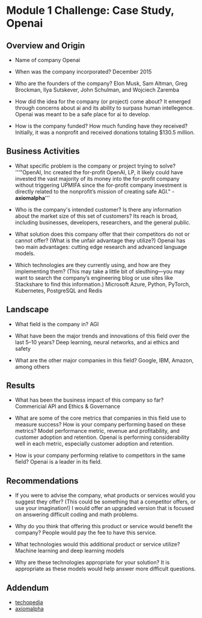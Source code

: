 # Module 1 Challenge: Case Study, Openai

## Overview and Origin

* Name of company
    Openai
    
* When was the company incorporated?
    December 2015
    
* Who are the founders of the company?
    Elon Musk, Sam Altman, Greg Brockman, Ilya Sutskever, John Schulman, and Wojciech Zaremba
    
* How did the idea for the company (or project) come about?
    It emerged through concerns about ai and its ability to surpass human intellegence. Openai was meant to be a safe place for ai to develop. 
    
* How is the company funded? How much funding have they received?
    Initially, it was a nonprofit and received donations totaling $130.5 million.
    
## Business Activities

* What specific problem is the company or project trying to solve?
    '''"OpenAI, Inc created the for-profit OpenAI, LP, it likely could have invested the vast majority of its money into the for-profit company without triggering UPMIFA since the for-profit company investment is directly related to the nonprofit’s mission of creating safe AGI." - **axiomalpha**'''
    
* Who is the company's intended customer? Is there any information about the market size of this set of customers?
    Its reach is broad, including businesses, developers, researchers, and the general public.
    
* What solution does this company offer that their competitors do not or cannot offer? (What is the unfair advantage they utilize?)
    Openai has two main advantages: cutting edge research and advanced language models. 
    
* Which technologies are they currently using, and how are they implementing them? (This may take a little bit of sleuthing&mdash;you may want to search the company’s engineering blog or use sites like Stackshare to find this information.)
    Microsoft Azure, Python, PyTorch, Kubernetes, PostgreSQL and Redis
    
## Landscape

* What field is the company in?
    AGI
    
* What have been the major trends and innovations of this field over the last 5&ndash;10 years?
    Deep learning, neural networks, and ai ethics and safety
    
* What are the other major companies in this field?
    Google, IBM, Amazon, among others
    
## Results

* What has been the business impact of this company so far?
    Commericial API and Ethics & Governance

* What are some of the core metrics that companies in this field use to measure success? How is your company performing based on these metrics?
    Model performance metric, revenue and profitability, and customer adoption and retention. Openai is performing considerability well in each metric, especially customer adoption and retention.
    
* How is your company performing relative to competitors in the same field?
    Openai is a leader in its field.
    
## Recommendations

* If you were to advise the company, what products or services would you suggest they offer? (This could be something that a competitor offers, or use your imagination!)
    I would offer an upgraded version that is focused on answering difficult coding and math problems. 
    
* Why do you think that offering this product or service would benefit the company?
    People would pay the fee to have this service.
    
* What technologies would this additional product or service utilize?
    Machine learning and deep learning models

* Why are these technologies appropriate for your solution?
    It is appropriate as these models would help answer more difficult questions.
    
## Addendum

* [techopedia](https://www.techopedia.com/who-owns-openai)
* [axiomalpha](https://axiomalpha.com/how-openai-legally-switched-from-nonprofit-to-for-profit/)
